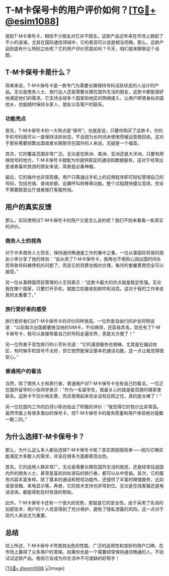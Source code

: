 # T-M卡保号卡的用户评价如何？[[TG💪+ @esim1088](https://t.me/s/esim1088)]

提到T-M卡保号卡，相信不少朋友对它并不陌生。这款产品近年来在市场上掀起了不小的波澜，尤其在国际通信领域中，它的表现可以说是相当亮眼。那么，这款产品到底有什么特别之处呢？它的用户评价究竟如何？今天，咱们就来聊聊这个话题。

## T-M卡保号卡是什么？

简单来说，T-M卡保号卡是一款专门为需要长期保持号码活跃状态的人设计的产品。无论是商务人士、旅行达人还是需要长期在国外生活的朋友，这款卡都能很好地满足他们的需求。它支持全球多个国家和地区的网络接入，让用户即使身处异国他乡，也能随时保持与家人、朋友以及客户的联系。

### 功能亮点

首先，T-M卡保号卡的一大特点是“保号”。也就是说，只要你购买了这款卡，你的手机号码就可以一直保持活跃状态，不会因为长时间未使用而被运营商回收。这对于那些需要频繁出国或者长期居住在国外的人来说，无疑是一个福音。

其次，它的覆盖范围非常广泛。无论是在欧洲、美洲、亚洲还是大洋洲，只要有网络信号的地方，T-M卡保号卡就能为你提供稳定的通话和数据服务。这对于经常出差或者喜欢旅游的朋友来说，简直是必备神器。

最后，它的操作也非常简便。用户只需通过手机上的应用程序即可轻松管理自己的号码，包括充值、查询余额、设置呼叫转移等功能。整个过程既快捷又高效，完全不需要跑营业厅或者拨打客服热线。

## 用户的真实反馈

那么，实际使用过T-M卡保号卡的用户又是怎么说的呢？我们不妨来看看一些真实的评价。

### 商务人士的视角

对于许多商务人士而言，保持通讯畅通是工作的重中之重。一位从事国际贸易的朋友小李分享了他的体验：“自从用了T-M卡保号卡，我再也不用担心因出国时间长而导致号码被停机的问题了。而且它的资费也相对合理，每月的套餐费用完全可以接受。”

另一位从事跨国项目管理的小王则表示：“这款卡最大的优点就是稳定性强。无论我在哪个国家，只要打开手机，就能立刻接收到邮件和消息。这对于我的工作来说真的太重要了。”

### 旅行爱好者的感受

旅行爱好者们对T-M卡保号卡的评价同样很高。一位热爱自由行的驴友阿明说道：“以前每次出国都要换当地的SIM卡，不仅麻烦，还容易弄丢。现在有了T-M卡保号卡，我可以直接带着自己的号码走遍世界，真是太方便了！”

另一位热衷于背包旅行的小芳补充道：“它的漫游服务也很棒。尤其是在偏远地区，有时候手机信号不太好，但它依然能保证基本的通话功能，这一点让我觉得很安心。”

### 普通用户的看法

当然，除了商务人士和旅行者，普通用户对T-M卡保号卡也有自己的看法。一位正在国外留学的小张同学表示：“作为一名留学生，我最关心的就是能否随时跟家里联系。这款卡不仅价格实惠，而且使用起来完全没有后顾之忧，真的是太棒了！”

另一位在国内工作的白领小陈也给出了积极的评价：“我觉得它的性价比非常高。虽然市面上有很多类似的保号卡，但T-M卡保号卡的服务质量和用户体验绝对是数一数二的。”

## 为什么选择T-M卡保号卡？

那么，为什么这么多人都会选择T-M卡保号卡呢？其实原因很简单——因为它确实能满足大多数人的需求，并且在很多方面都表现出色。

首先，它的适用人群非常广。无论是需要长期在国外生活的居民，还是经常往返国内外的商务人士，甚至是喜欢四处游玩的旅行者，都可以从中受益。其次，它的服务内容丰富多样。除了基本的通话和短信功能外，还提供了丰富的增值服务，比如语音信箱、来电显示等。再者，它的技术支持也非常到位。无论是在线客服还是电话咨询，都能得到及时有效的帮助。

此外，T-M卡保号卡还有一个很大的优势，那就是它的安全性。由于采用了先进的加密技术，用户的个人信息得到了充分保护，避免了隐私泄露的风险。这一点对于现代人来说尤为重要。

## 总结

综上所述，T-M卡保号卡凭借其出色的性能、广泛的适用性和良好的用户口碑，在市场上赢得了众多用户的青睐。如果你也是一个需要经常保持通讯畅通的人，不妨试试这款产品。相信它会成为你生活中不可或缺的好帮手！

[[TG💪+ @esim1088](https://t.me/s/esim1088) ![Image](https://i.postimg.cc/4NQfJmqS/Snipaste-2025-05-13-00-14-12.png)]